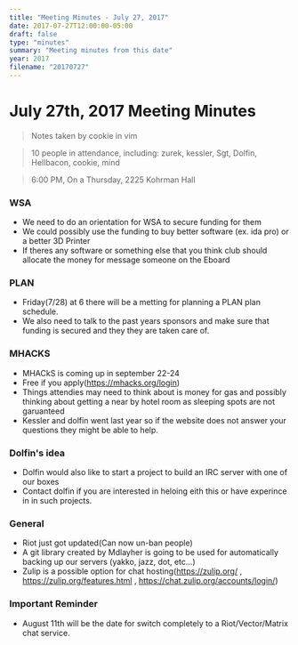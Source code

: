 ```yaml
---
title: "Meeting Minutes - July 27, 2017"
date: 2017-07-27T12:00:00-05:00
draft: false
type: "minutes"
summary: "Meeting minutes from this date"
year: 2017
filename: "20170727"
---
```


# July 27th, 2017 Meeting Minutes
> Notes taken by cookie in vim

> 10 people in attendance, including: zurek, kessler, Sgt, Dolfin, Hellbacon, cookie, mind

> 6:00 PM, On a Thursday, 2225 Kohrman Hall

### WSA

- We need to do an orientation for WSA to secure funding for them
- We could possibly use the funding to buy better software (ex. ida pro) or a better 3D Printer
- If theres any software or something else that you think club should allocate the money for  message someone on the Eboard

### PLAN
 
- Friday(7/28) at 6 there will be a metting for planning a PLAN plan schedule.
- We also need to talk to the past years sponsors and make sure that funding is secured and they they are taken care of.

### MHACKS

- MHACkS is coming up in september 22-24
- Free if you apply(https://mhacks.org/login)
- Things attendies may need to think about is money for gas and possibly thinking about getting a near by hotel room as sleeping spots are not garuanteed
- Kessler and dolfin went last year so if the website does not answer your questions they might be able to help.

### Dolfin's idea

- Dolfin would also like to start a project to build an IRC server with one of our boxes
- Contact dolfin if you are interested in heloing eith this or have experince in in such projects.

### General

- Riot just got updated(Can now un-ban people)
- A git library created by Mdlayher is going to be used for automatically backing up our servers (yakko, jazz, dot, etc...)
- Zulip is a possible option for chat hosting(https://zulip.org/ , https://zulip.org/features.html ,  https://chat.zulip.org/accounts/login/) 

### Important Reminder
- August 11th will be the date for switch completely to a Riot/Vector/Matrix chat service.
